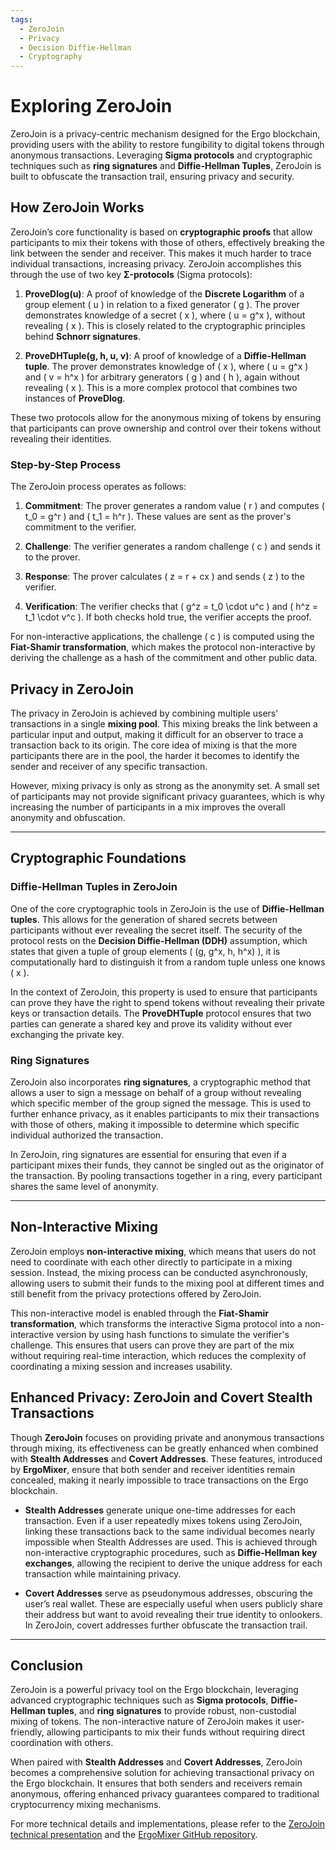 ```yaml
---
tags:
  - ZeroJoin
  - Privacy
  - Decision Diffie-Hellman
  - Cryptography
---
```



# Exploring ZeroJoin

ZeroJoin is a privacy-centric mechanism designed for the Ergo blockchain, providing users with the ability to restore fungibility to digital tokens through anonymous transactions. Leveraging **Sigma protocols** and cryptographic techniques such as **ring signatures** and **Diffie-Hellman Tuples**, ZeroJoin is built to obfuscate the transaction trail, ensuring privacy and security.

## How ZeroJoin Works

ZeroJoin’s core functionality is based on **cryptographic proofs** that allow participants to mix their tokens with those of others, effectively breaking the link between the sender and receiver. This makes it much harder to trace individual transactions, increasing privacy. ZeroJoin accomplishes this through the use of two key **Σ-protocols** (Sigma protocols):

1. **ProveDlog(u)**: A proof of knowledge of the **Discrete Logarithm** of a group element \( u \) in relation to a fixed generator \( g \). The prover demonstrates knowledge of a secret \( x \), where \( u = g^x \), without revealing \( x \). This is closely related to the cryptographic principles behind **Schnorr signatures**.

2. **ProveDHTuple(g, h, u, v)**: A proof of knowledge of a **Diffie-Hellman tuple**. The prover demonstrates knowledge of \( x \), where \( u = g^x \) and \( v = h^x \) for arbitrary generators \( g \) and \( h \), again without revealing \( x \). This is a more complex protocol that combines two instances of **ProveDlog**.

These two protocols allow for the anonymous mixing of tokens by ensuring that participants can prove ownership and control over their tokens without revealing their identities.

### Step-by-Step Process

The ZeroJoin process operates as follows:

1. **Commitment**: The prover generates a random value \( r \) and computes \( t_0 = g^r \) and \( t_1 = h^r \). These values are sent as the prover's commitment to the verifier.
   
2. **Challenge**: The verifier generates a random challenge \( c \) and sends it to the prover.

3. **Response**: The prover calculates \( z = r + cx \) and sends \( z \) to the verifier.

4. **Verification**: The verifier checks that \( g^z = t_0 \cdot u^c \) and \( h^z = t_1 \cdot v^c \). If both checks hold true, the verifier accepts the proof.

For non-interactive applications, the challenge \( c \) is computed using the **Fiat-Shamir transformation**, which makes the protocol non-interactive by deriving the challenge as a hash of the commitment and other public data.

## Privacy in ZeroJoin

The privacy in ZeroJoin is achieved by combining multiple users' transactions in a single **mixing pool**. This mixing breaks the link between a particular input and output, making it difficult for an observer to trace a transaction back to its origin. The core idea of mixing is that the more participants there are in the pool, the harder it becomes to identify the sender and receiver of any specific transaction.

However, mixing privacy is only as strong as the anonymity set. A small set of participants may not provide significant privacy guarantees, which is why increasing the number of participants in a mix improves the overall anonymity and obfuscation.

---

## Cryptographic Foundations

### Diffie-Hellman Tuples in ZeroJoin

One of the core cryptographic tools in ZeroJoin is the use of **Diffie-Hellman tuples**. This allows for the generation of shared secrets between participants without ever revealing the secret itself. The security of the protocol rests on the **Decision Diffie-Hellman (DDH)** assumption, which states that given a tuple of group elements \( (g, g^x, h, h^x) \), it is computationally hard to distinguish it from a random tuple unless one knows \( x \).

In the context of ZeroJoin, this property is used to ensure that participants can prove they have the right to spend tokens without revealing their private keys or transaction details. The **ProveDHTuple** protocol ensures that two parties can generate a shared key and prove its validity without ever exchanging the private key.

### Ring Signatures

ZeroJoin also incorporates **ring signatures**, a cryptographic method that allows a user to sign a message on behalf of a group without revealing which specific member of the group signed the message. This is used to further enhance privacy, as it enables participants to mix their transactions with those of others, making it impossible to determine which specific individual authorized the transaction.

In ZeroJoin, ring signatures are essential for ensuring that even if a participant mixes their funds, they cannot be singled out as the originator of the transaction. By pooling transactions together in a ring, every participant shares the same level of anonymity.

---

## Non-Interactive Mixing

ZeroJoin employs **non-interactive mixing**, which means that users do not need to coordinate with each other directly to participate in a mixing session. Instead, the mixing process can be conducted asynchronously, allowing users to submit their funds to the mixing pool at different times and still benefit from the privacy protections offered by ZeroJoin.

This non-interactive model is enabled through the **Fiat-Shamir transformation**, which transforms the interactive Sigma protocol into a non-interactive version by using hash functions to simulate the verifier's challenge. This ensures that users can prove they are part of the mix without requiring real-time interaction, which reduces the complexity of coordinating a mixing session and increases usability.

## Enhanced Privacy: ZeroJoin and Covert Stealth Transactions

Though **ZeroJoin** focuses on providing private and anonymous transactions through mixing, its effectiveness can be greatly enhanced when combined with **Stealth Addresses** and **Covert Addresses**. These features, introduced by **ErgoMixer**, ensure that both sender and receiver identities remain concealed, making it nearly impossible to trace transactions on the Ergo blockchain.

- **Stealth Addresses** generate unique one-time addresses for each transaction. Even if a user repeatedly mixes tokens using ZeroJoin, linking these transactions back to the same individual becomes nearly impossible when Stealth Addresses are used. This is achieved through non-interactive cryptographic procedures, such as **Diffie-Hellman key exchanges**, allowing the recipient to derive the unique address for each transaction while maintaining privacy.

- **Covert Addresses** serve as pseudonymous addresses, obscuring the user’s real wallet. These are especially useful when users publicly share their address but want to avoid revealing their true identity to onlookers. In ZeroJoin, covert addresses further obfuscate the transaction trail.

---

## Conclusion

ZeroJoin is a powerful privacy tool on the Ergo blockchain, leveraging advanced cryptographic techniques such as **Sigma protocols**, **Diffie-Hellman tuples**, and **ring signatures** to provide robust, non-custodial mixing of tokens. The non-interactive nature of ZeroJoin makes it user-friendly, allowing participants to mix their funds without requiring direct coordination with others.

When paired with **Stealth Addresses** and **Covert Addresses**, ZeroJoin becomes a comprehensive solution for achieving transactional privacy on the Ergo blockchain. It ensures that both senders and receivers remain anonymous, offering enhanced privacy guarantees compared to traditional cryptocurrency mixing mechanisms.

For more technical details and implementations, please refer to the [ZeroJoin technical presentation](https://ergoplatform.org/docs/CBT_2020_ZeroJoin_Combining_Zerocoin_and_CoinJoin_v3.pdf) and the [ErgoMixer GitHub repository](https://github.com/ergoMixer/ergoMixBack).
